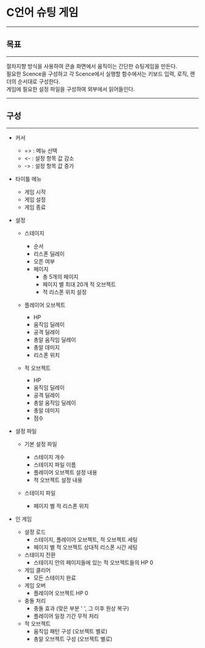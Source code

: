 # C언어 슈팅 게임
<hr/>

## 목표
<hr/>
절차지향 방식을 사용하여 콘솔 화면에서 움직이는 간단한 슈팅게임을 만든다.<br/>
필요한 Scence을 구성하고 각 Scence에서 실행할 함수에서는 키보드 입력, 로직, 랜더의 순서대로 구성한다. <br/>
게임에 필요한 설정 파일을 구성하여 외부에서 읽어들인다.<br/>
<hr/>

## 구성
<hr/>

+ 커서
  + => : 메뉴 선택
  + <- : 설정 항목 값 감소
  + -> : 설정 항목 값 증가

+ 타이틀 메뉴
  + 게임 시작
  + 게임 설정
  + 게임 종료

+ 설정
  + 스테이지
    + 순서
    + 리스폰 딜레이
    + 오픈 여부      
    + 페이지
      + 총 5개의 페이지
      + 페이지 별 최대 20개 적 오브젝트
      + 적 리스폰 위치 설정

  + 플레이어 오브젝트
    + HP
    + 움직임 딜레이
    + 공격 딜레이
    + 총알 움직임 딜레이
    + 총알 데미지
    + 리스폰 위치

  + 적 오브젝트
    + HP
    + 움직임 딜레이
    + 공격 딜레이
    + 총알 움직임 딜레이
    + 총알 데미지
    + 점수

+ 설정 파일
  + 기본 설정 파일
    + 스테이지 개수
    + 스테이지 파일 이름
    + 플레이어 오브젝트 설정 내용
    + 적 오브젝트 설정 내용

  + 스테이지 파일
    + 페이지 별 적 리스폰 위치

+ 인 게임
  + 설정 로드
    + 스테이지, 플레이어 오브젝트, 적 오브젝트 세팅
    + 페이지 별 적 오브젝트 상대적 리스폰 시간 세팅
  + 스테이지 전환
    + 스테이지 안의 페이지들에 있는 적 오브젝트들의 HP 0
  + 게임 클리어
    + 모든 스테이지 완료
  + 게임 오버
    + 플레이어 오브젝트 HP 0
  + 충돌 처리
    + 충돌 효과 (맞은 부분 ' ', 그 이후 원상 복구)
    + 플레이어 일정 기간 무적 처리
  + 적 오브젝트
    + 움직임 패턴 구성 (오브젝트 별로)
    + 총알 오브젝트 구성 (오브젝트 별로)

